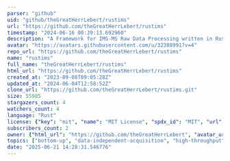 ```yaml
---
parser: "github"
uid: "github/theGreatHerrLebert/rustims"
url: "https://github.com/theGreatHerrLebert/rustims"
timestamp: "2024-06-16 00:39:13.692960"
description: "A Framework for IMS-MS Raw Data Processing written in Rust and Python."
avatar: "https://avatars.githubusercontent.com/u/32388991?v=4"
repo_url: "https://github.com/theGreatHerrLebert/rustims"
name: "rustims"
full_name: "theGreatHerrLebert/rustims"
html_url: "https://github.com/theGreatHerrLebert/rustims"
created_at: "2023-09-08T09:05:28Z"
updated_at: "2024-06-04T12:58:52Z"
clone_url: "https://github.com/theGreatHerrLebert/rustims.git"
size: 55985
stargazers_count: 4
watchers_count: 4
language: "Rust"
license: {"key": "mit", "name": "MIT License", "spdx_id": "MIT", "url": "https://api.github.com/licenses/mit", "node_id": "MDc6TGljZW5zZTEz"}
subscribers_count: 2
owner: {"html_url": "https://github.com/theGreatHerrLebert", "avatar_url": "https://avatars.githubusercontent.com/u/32388991?v=4", "login": "theGreatHerrLebert", "type": "User"}
topics: ["bottom-up", "data-independent-acquisition", "high-throughput", "ion-mobility-spectrometry", "omics", "proteomics", "pyo3", "python", "rust-lang", "timstof", "raw-data", "mass-spectrometry"]
date: "2025-06-21 14:28:31.546776"
---
```

